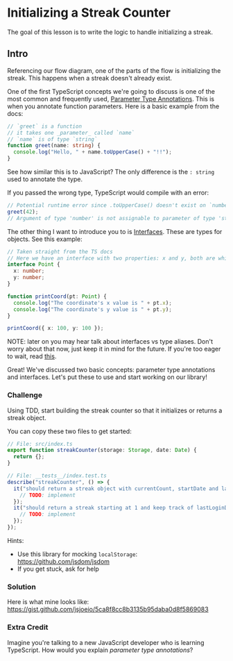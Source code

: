 # Initializing a Streak Counter

The goal of this lesson is to write the logic to handle initializing a streak.

## Intro

Referencing our flow diagram, one of the parts of the flow is initializing the streak. This happens when a streak doesn't already exist.

One of the first TypeScript concepts we're going to discuss is one of the most common and frequently used, [Parameter Type Annotations](https://www.typescriptlang.org/docs/handbook/2/everyday-types.html#parameter-type-annotations). This is when you annotate function parameters. Here is a basic example from the docs:

```typescript
// `greet` is a function
// it takes one _parameter_ called `name`
// `name` is of type `string`
function greet(name: string) {
  console.log("Hello, " + name.toUpperCase() + "!!");
}
```

See how similar this is to JavaScript? The only difference is the `: string` used to annotate the type.

If you passed the wrong type, TypeScript would compile with an error:

```typescript
// Potential runtime error since .toUpperCase() doesn't exist on `number`
greet(42);
// Argument of type 'number' is not assignable to parameter of type 'string'.
```

The other thing I want to introduce you to is [Interfaces](https://www.typescriptlang.org/docs/handbook/2/everyday-types.html#interfaces). These are types for objects. See this example:

```typescript
// Taken straight from the TS docs
// Here we have an interface with two properties: x and y, both are which of type `number`
interface Point {
  x: number;
  y: number;
}

function printCoord(pt: Point) {
  console.log("The coordinate's x value is " + pt.x);
  console.log("The coordinate's y value is " + pt.y);
}

printCoord({ x: 100, y: 100 });
```

NOTE: later on you may hear talk about interfaces vs type aliases. Don't worry about that now, just keep it in mind for the future. If you're too eager to wait, read [this](https://www.typescriptlang.org/docs/handbook/2/everyday-types.html#differences-between-type-aliases-and-interfaces).

Great! We've discussed two basic concepts: parameter type annotations and interfaces. Let's put these to use and start working on our library!

### Challenge

Using TDD, start building the streak counter so that it initializes or returns a streak object.

You can copy these two files to get started:

```typescript
// File: src/index.ts
export function streakCounter(storage: Storage, date: Date) {
  return {};
}
```

```typescript
// File: __tests__/index.test.ts
describe("streakCounter", () => {
  it("should return a streak object with currentCount, startDate and lastLoginDate", () => {
    // TODO: implement
  });
  it("should return a streak starting at 1 and keep track of lastLoginDate", () => {
    // TODO: implement
  });
});
```

Hints:

- Use this library for mocking `localStorage`: https://github.com/jsdom/jsdom
- If you get stuck, ask for help

### Solution

Here is what mine looks like: https://gist.github.com/jsjoeio/5ca8f8cc8b3135b95daba0d8f5869083

### Extra Credit

Imagine you're talking to a new JavaScript developer who is learning TypeScript. How would you explain _parameter type annotations_?
